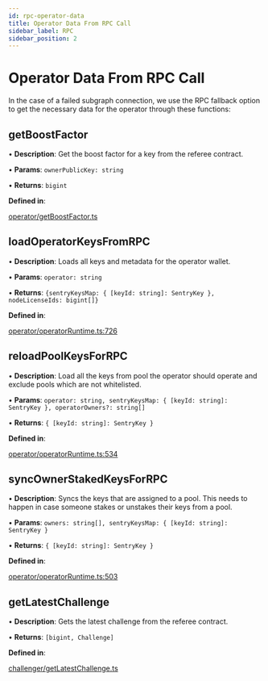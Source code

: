 ```yaml
---
id: rpc-operator-data
title: Operator Data From RPC Call
sidebar_label: RPC
sidebar_position: 2
---
```


# Operator Data From RPC Call

In the case of a failed subgraph connection, we use the RPC fallback option to get the necessary data for the operator through these functions:

## getBoostFactor

• **Description**: Get the boost factor for a key from the referee contract.

• **Params**: `ownerPublicKey: string`

• **Returns**: `bigint`

**Defined in**:

[operator/getBoostFactor.ts](https://github.com/xai-foundation/sentry/blob/fe751c5eb031e20365a15eef1f0eba36a8144d5e/packages/core/src/operator/getBoostFactor.ts)

## loadOperatorKeysFromRPC

• **Description**: Loads all keys and metadata for the operator wallet. 

• **Params**: `operator: string`

• **Returns**: `{sentryKeysMap: { [keyId: string]: SentryKey }, nodeLicenseIds: bigint[]}`

**Defined in**: 

[operator/operatorRuntime.ts:726](https://github.com/xai-foundation/sentry/blob/fe751c5eb031e20365a15eef1f0eba36a8144d5e/packages/core/src/operator/operatorRuntime.ts#L726)

## reloadPoolKeysForRPC

• **Description**: Load all the keys from pool the operator should operate and exclude pools which are not whitelisted.

• **Params**: `operator: string, sentryKeysMap: { [keyId: string]: SentryKey }, operatorOwners?: string[]`

• **Returns**: `{ [keyId: string]: SentryKey }`

**Defined in**:

[operator/operatorRuntime.ts:534](https://github.com/xai-foundation/sentry/blob/fe751c5eb031e20365a15eef1f0eba36a8144d5e/packages/core/src/operator/operatorRuntime.ts#L534)

## syncOwnerStakedKeysForRPC

• **Description**: Syncs the keys that are assigned to a pool. This needs to happen in case someone stakes or unstakes their keys from a pool.

• **Params**: `owners: string[], sentryKeysMap: { [keyId: string]: SentryKey }`

• **Returns**: `{ [keyId: string]: SentryKey }`

**Defined in**:

[operator/operatorRuntime.ts:503](https://github.com/xai-foundation/sentry/blob/fe751c5eb031e20365a15eef1f0eba36a8144d5e/packages/core/src/operator/operatorRuntime.ts#L503)

## getLatestChallenge

• **Description**: Gets the latest challenge from the referee contract.

• **Returns**: `[bigint, Challenge]`

**Defined in**:

[challenger/getLatestChallenge.ts](https://github.com/xai-foundation/sentry/blob/fe751c5eb031e20365a15eef1f0eba36a8144d5e/packages/core/src/challenger/getLatestChallenge.ts)